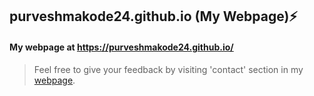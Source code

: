 ## purveshmakode24.github.io (My Webpage):zap:
#### My webpage at https://purveshmakode24.github.io/

>Feel free to give your feedback by visiting 'contact' section in my [webpage](https://purveshmakode24.github.io/).
